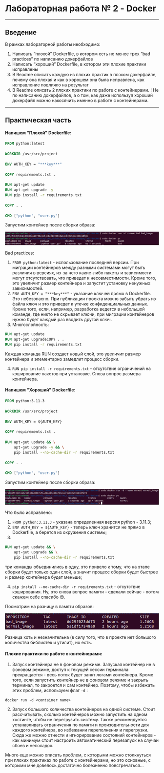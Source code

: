 # Лабораторная работа № 2 - Docker

---

## Введение


В рамках лабораторной работы необходимо:

1. Написать “плохой” Dockerfile, в котором есть не менее трех “bad practices” по написанию докерфайлов
2. Написать “хороший” Dockerfile, в котором эти плохие практики исправлены
3. В Readme описать каждую из плохих практик в плохом докерфайле, почему она плохая и как в хорошем она была исправлена, как исправление повлияло на результат
4. В Readme описать 2 плохих практики по работе с контейнерами. ! Не по написанию докерфайлов, а о том, как даже используя хороший докерфайл можно накосячить именно в работе с контейнерами.

---

## Практическая часть

#### Напишем "Плохой" Dockerfile:

```Dockerfile
FROM python:latest

WORKDIR /usr/src/project

ENV AUTH_KEY = "***key***"

COPY requirements.txt . 

RUN apt-get update
RUN apt-get upgrade -y
RUN pip install -r requirements.txt

COPY . .

CMD ["python", "user.py"]
```

Запустим контейнер после сборки образа:

![](media/img1.png)

Bad practices:

1. ```FROM python:latest``` - использование последней версии. При миграции контейнеров между разными системами могут быть различия в версиях, из-за чего какие-либо пакеты и зависимости могут отсутствовать, что приведет к несовместимости. Кроме того, это увеличит размер контейнера и запустит установку ненужных зависимостей. 
2. ```ENV AUTH_KEY = "***key***"``` - указание ключей прямо в Dockerfile. Это небезопасно. При публикации проекта можно забыть убрать из файла ключ и это приведет к утечке конфиденциальных данных. Кроме того, если, например, разработка ведется в небольшой команде, где никто не скрывает ключи, при миграции контейнеров нужно будет каждый раз вводить другой ключ.
3. Многослойность:
```Dockerfile
RUN apt-get update
RUN apt-get upgradeCOPY . .
RUN pip install -r requirements.txt
```
Каждая команда RUN создает новый слой, это увеличит размер контейнера и элементарно замедлит процесс сборки. 

4. ```RUN pip install -r requirements.txt``` - отсутствие ограничений на кэширование пакетов при установке. Снова вопрос размера контейнера. 


#### Напишем "Хороший" Dockerfile:

```Dockerfile
FROM python:3.11.3

WORKDIR /usr/src/project

ENV AUTH_KEY = ${AUTH_KEY}

COPY requirements.txt . 

RUN apt-get update && \
    apt-get upgrade -y && \
    pip install --no-cache-dir -r requirements.txt

COPY . .

CMD ["python", "user.py"]
```

Запустим контейнер после сборки образа:

![](media/img2.png)


Что было исправлено:
1. ```FROM python:3.11.3``` - указана определенная версия python - 3.11.3;
2. ```ENV AUTH_KEY = ${AUTH_KEY}``` - теперь ключ хранится не прямо в Dockerfile, а берется из окружения системы;
3. 
```Dockerfile
RUN apt-get update && \
    apt-get upgrade && \
    pip install --no-cache-dir -r requirements.txt
```
три команды объединились в одну, это привело к тому, что на этапе сборки будет только один слой, а значит процесс сборки будет быстрее и размер контейнера будет меньше;

4. ```pip install --no-cache-dir -r requirements.txt``` - отсутствие кэширования. Ну, это снова вопрос памяти - сделали сейчас - потом скажем себе спасибо 😊.

Посмотрим на разницу в памяти образов:

![](media/img3.png)

Разница хоть и незначительна (в силу того, что в проекте нет большого количества библиотек и утилит), но есть.

#### Плохие практики по работе с контейнерами:

1. Запуск контейнера не в фоновом режиме.
Запуская контейнер не в фоновом режиме, доступ к текущей сессии терминала прекращается - весь поток будет занят логами контейнера. Кроме того, если запустить контейнер не в фоновом режиме и закрыть терминал, то закроется и сам контейнер. 
Поэтому, чтобы избежать этих проблем, используем флаг ```-d``` :

```docker run -d <container name>```

2. Запуск большого количества контейнеров на одной системе. 
Стоит рассчитывать, сколько контейнеров можно запустить на одном хостинге, чтобы не перегрузить систему. 
Также рекомендуется устанавливать ограничения по памяти и произодительности для каждого контейнера, во избежании переполнения и перегрузки.
Сюда же можно отнести и игнорирование состояний контейнеров - как минимум стоит настроить автоматический перезапуск на случаи сбоев и неполадок. 

Много еще можно описать проблем, с которыми можно столкнуться при плохих практиках по работе с контейнерами, но это основные, с которыми мне довелось достаточно болезненно повстречаться...
